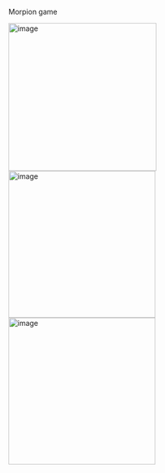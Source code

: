 Morpion game


<img width="291" alt="image" src="https://github.com/MaximeBiechy/Morpion/assets/126703169/e808ad16-eab4-43eb-90b2-4ed47b1d994b">
<img width="289" alt="image" src="https://github.com/MaximeBiechy/Morpion/assets/126703169/5d40ce74-3ea8-4577-a4cb-6932dc421fd0">
<img width="289" alt="image" src="https://github.com/MaximeBiechy/Morpion/assets/126703169/2f553316-850e-45c3-90d8-2f9d8afa43ba">
